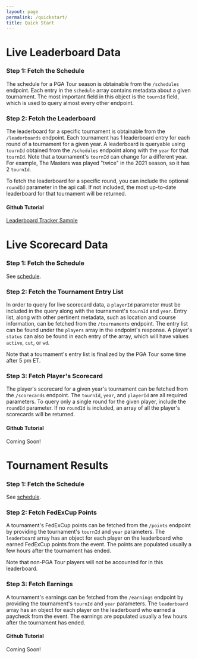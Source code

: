 ```yaml
---
layout: page
permalink: /quickstart/
title: Quick Start
---
```

# Live Leaderboard Data

### Step 1: Fetch the Schedule
The schedule for a PGA Tour season is obtainable from the `/schedules` endpoint. Each entry in the `schedule` array
contains metadata about a given tournament. The most important field in this object is the `tournId` field, which 
is used to query almost every other endpoint.

### Step 2: Fetch the Leaderboard
The leaderboard for a specific tournament is obtainable from the `/leaderboards` endpoint. Each tournament has 1 
leaderboard entry for each round of a tournament for a given year. A leaderboard is queryable using `tournId` obtained 
from the `/schedules` endpoint along with the `year` for that `tournId`. Note that a tournament's `tournId` can change
for a different year. For example, The Masters was played "twice" in the 2021 season, so it has 2 `tournId`.

To fetch the leaderboard for a specific round, you can include the optional `roundId` parameter in the api call. If not 
included, the most up-to-date leaderboard for that tournament will be returned.

#### Github Tutorial
[Leaderboard Tracker Sample](https://github.com/slashgolf/slashgolf/tree/main/samples/leaderboard_tracker)

# Live Scorecard Data

### Step 1: Fetch the Schedule
See [schedule](live-leaderboard-data).

### Step 2: Fetch the Tournament Entry List
In order to query for live scorecard data, a `playerId` parameter must be included in the query along with the tournament's
`tournId` and `year`. Entry list, along with other pertinent metadata, such as location and course information, can
be fetched from the `/tournaments` endpoint. The entry list can be found under the `players` array in the endpoint's response.
A player's `status` can also be found in each entry of the array, which will have values `active`, `cut`, or `wd`.

Note that a tournament's entry list is finalized by the PGA Tour some time after 5 pm ET.

### Step 3: Fetch Player's Scorecard
The player's scorecard for a given year's tournament can be fetched from the `/scorecards` endpoint. The `tournId`, `year`, 
and `playerId` are all required parameters. To query only a single round for the given player, include the `roundId`
parameter. If no `roundId` is included, an array of all the player's scorecards will be returned.

#### Github Tutorial
Coming Soon!

# Tournament Results

### Step 1: Fetch the Schedule
See [schedule](live-leaderboard-data).

### Step 2: Fetch FedExCup Points
A tournament's FedExCup points can be fetched from the `/points` endpoint by providing the tournament's `tournId` and `year`
parameters. The `leaderboard` array has an object for each player on the leaderboard who earned FedExCup points from the event.
The points are populated usually a few hours after the tournament has ended. 

Note that non-PGA Tour players will not
be accounted for in this leaderboard.

### Step 3: Fetch Earnings
A tournament's earnings can be fetched from the `/earnings` endpoint by providing the tournament's `tournId` and `year`
parameters. The `leaderboard` array has an object for each player on the leaderboard who earned a paycheck from the event.
The earnings are populated usually a few hours after the tournament has ended.

#### Github Tutorial
Coming Soon!
